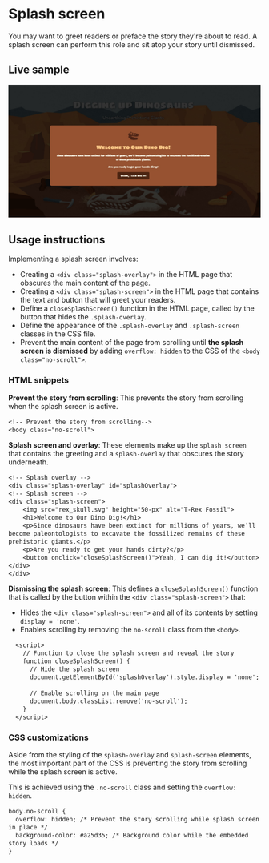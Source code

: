 # Splash screen
You may want to greet readers or preface the story they're about to read. A splash screen can perform this role and sit atop your story until dismissed.

## Live sample
[![Splash screen sample codepen](./assets/sample_splash_screen.jpg "Splash screen sample codepen")](https://codepen.io/Warren-Davison/pen/abeNewB)


## Usage instructions
Implementing a splash screen involves:
- Creating a `<div class="splash-overlay">` in the HTML page that obscures the main content of the page.
- Creating a `<div class="splash-screen">` in the HTML page that contains the text and button that will greet your readers.
- Define a `closeSplashScreen()` function in the HTML page, called by the button that hides the `.splash-overlay`.
- Define the appearance of the `.splash-overlay` and `.splash-screen` classes in the CSS file.
- Prevent the main content of the page from scrolling until **the splash screen is dismissed** by adding `overflow: hidden` to the CSS of the `<body class="no-scroll">`.

### HTML snippets
**Prevent the story from scrolling**: This prevents the story from scrolling when the splash screen is active.
```
<!-- Prevent the story from scrolling-->
<body class="no-scroll">
```

**Splash screen and overlay**: These elements make up the `splash screen` that contains the greeting and a `splash-overlay` that obscures the story underneath.
```
<!-- Splash overlay -->
<div class="splash-overlay" id="splashOverlay">
<!-- Splash screen -->
<div class="splash-screen">
    <img src="rex_skull.svg" height="50-px" alt="T-Rex Fossil">
    <h1>Welcome to Our Dino Dig!</h1>
    <p>Since dinosaurs have been extinct for millions of years, we’ll become paleontologists to excavate the fossilized remains of these prehistoric giants.</p>
    <p>Are you ready to get your hands dirty?</p>
    <button onclick="closeSplashScreen()">Yeah, I can dig it!</button>
</div>
</div>
```

**Dismissing the splash screen**: This defines a `closeSplashScreen()` function that is called by the button within the `<div class="splash-screen">` that:
- Hides the `<div class="splash-screen">` and all of its contents by setting `display = 'none'`.
- Enables scrolling by removing the `no-scroll` class from the `<body>`.
```
  <script>
    // Function to close the splash screen and reveal the story
    function closeSplashScreen() {
      // Hide the splash screen
      document.getElementById('splashOverlay').style.display = 'none';

      // Enable scrolling on the main page
      document.body.classList.remove('no-scroll');
    }
  </script>
```

### CSS customizations
Aside from the styling of the `splash-overlay` and `splash-screen` elements, the most important part of the CSS is preventing the story from scrolling while the splash screen is active.

This is achieved using the `.no-scroll` class and setting the `overflow: hidden`.
```
body.no-scroll {
  overflow: hidden; /* Prevent the story scrolling while splash screen in place */
  background-color: #a25d35; /* Background color while the embedded story loads */
}
```